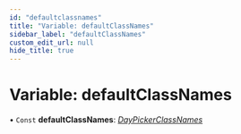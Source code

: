 ```yaml
---
id: "defaultclassnames"
title: "Variable: defaultClassNames"
sidebar_label: "defaultClassNames"
custom_edit_url: null
hide_title: true
---
```


# Variable: defaultClassNames

• `Const` **defaultClassNames**: [*DayPickerClassNames*](../types/daypickerclassnames.md)
